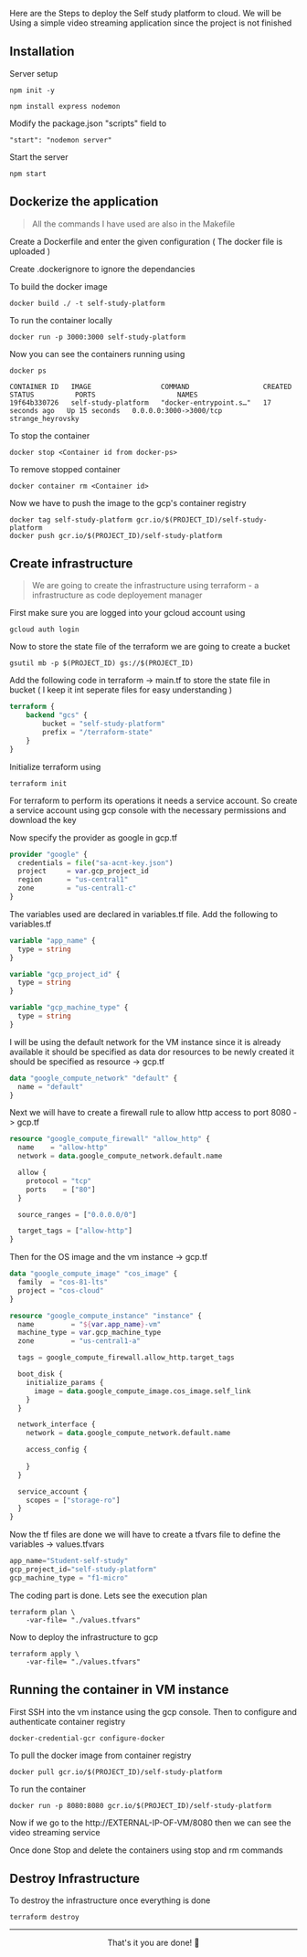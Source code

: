 
Here are the Steps to deploy the Self study platform to cloud. We will be Using a simple video streaming application since the project is not finished

## Installation

Server setup

```
npm init -y

npm install express nodemon
```
Modify the package.json "scripts" field to 

```
"start": "nodemon server"
```

Start the server 

```
npm start
```

## Dockerize the application 
> All the commands I have used are also in the Makefile

Create a Dockerfile and enter the given configuration ( The docker file is uploaded )

Create .dockerignore to ignore the dependancies

To build the docker image 

```
docker build ./ -t self-study-platform
```

To run the container locally 
```
docker run -p 3000:3000 self-study-platform
```

Now you can see the containers running using
```
docker ps

CONTAINER ID   IMAGE                 COMMAND                  CREATED          STATUS          PORTS                    NAMES
19f64b330726   self-study-platform   "docker-entrypoint.s…"   17 seconds ago   Up 15 seconds   0.0.0.0:3000->3000/tcp   strange_heyrovsky

```
To stop the container 
```
docker stop <Container id from docker-ps>
```
To remove stopped container
```
docker container rm <Container id>
```

Now we have to push the image to the gcp's container registry

```
docker tag self-study-platform gcr.io/$(PROJECT_ID)/self-study-platform
docker push gcr.io/$(PROJECT_ID)/self-study-platform
```

## Create infrastructure
> We are going to create the infrastructure using terraform - a infrastructure as code deployement manager

First make sure you are logged into your gcloud account using

```
gcloud auth login
```
Now to store the state file of the terraform we are going to create a bucket

```
gsutil mb -p $(PROJECT_ID) gs://$(PROJECT_ID)
```

Add the following code in terraform -> main.tf to store the state file in bucket
( I keep it int seperate files for easy understanding )

```tf
terraform {
    backend "gcs" {
        bucket = "self-study-platform"
        prefix = "/terraform-state"
    }
}
```

Initialize terraform using 
```
terraform init
```
For terraform to perform its operations it needs a service account. So create a service account using gcp console with the necessary permissions and download the key

Now specify the provider as google in gcp.tf 

```tf
provider "google" {
  credentials = file("sa-acnt-key.json")
  project     = var.gcp_project_id
  region      = "us-central1"
  zone        = "us-central1-c"
}
```
The variables used are declared in variables.tf file. Add the following to variables.tf

```tf
variable "app_name" {
  type = string
}

variable "gcp_project_id" {
  type = string
}

variable "gcp_machine_type" {
  type = string
}
```

I will be using the default network for the VM instance since it is already available it should be specified as data dor resources to be newly created it should be specified as resource -> gcp.tf

```tf
data "google_compute_network" "default" {
  name = "default"
}
```

Next we will have to create a firewall rule to allow http access to port 8080 -> gcp.tf

```tf
resource "google_compute_firewall" "allow_http" {
  name    = "allow-http"
  network = data.google_compute_network.default.name

  allow {
    protocol = "tcp"
    ports    = ["80"]
  }

  source_ranges = ["0.0.0.0/0"]

  target_tags = ["allow-http"]
}
```

Then for the OS image and the vm instance -> gcp.tf

```tf
data "google_compute_image" "cos_image" {
  family  = "cos-81-lts"
  project = "cos-cloud"
}

resource "google_compute_instance" "instance" {
  name         = "${var.app_name}-vm"
  machine_type = var.gcp_machine_type
  zone         = "us-central1-a"

  tags = google_compute_firewall.allow_http.target_tags

  boot_disk {
    initialize_params {
      image = data.google_compute_image.cos_image.self_link
    }
  }

  network_interface {
    network = data.google_compute_network.default.name

    access_config {
      
    }
  }

  service_account {
    scopes = ["storage-ro"]
  }
}
```
Now the tf files are done we will have to create a tfvars file to define the variables -> values.tfvars

```tfvars
app_name="Student-self-study"
gcp_project_id="self-study-platform"
gcp_machine_type = "f1-micro"
```
The coding part is done. Lets see the execution plan

```
terraform plan \
    -var-file= "./values.tfvars" 
```

Now to deploy the infrastructure to gcp

```
terraform apply \
	-var-file= "./values.tfvars" 
```

## Running the container in VM instance

First SSH into the vm instance using the gcp console. Then to configure and authenticate container registry

```
docker-credential-gcr configure-docker
```
To pull the docker image from container registry
```
docker pull gcr.io/$(PROJECT_ID)/self-study-platform
```
To run the container
```
docker run -p 8080:8080 gcr.io/$(PROJECT_ID)/self-study-platform
```
Now if we go to the http://EXTERNAL-IP-OF-VM/8080 then we can see the video streaming service

Once done Stop and delete the containers using stop and rm commands

## Destroy Infrastructure

To destroy the infrastructure once everything is done

```
terraform destroy
```
<hr />

<center> That's it you are done! 🥳 </center>





